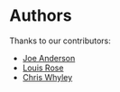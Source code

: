 # Authors

Thanks to our contributors:

* [Joe Anderson](https://github.com/joseph-anderson)
* [Louis Rose](https://github.com/orgs/zamzar/people/louismrose)
* [Chris Whyley](https://github.com/orgs/zamzar/people/whyleyc)